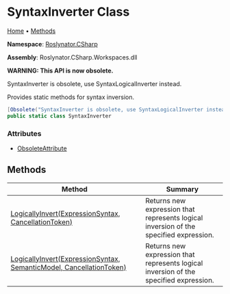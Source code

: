 # SyntaxInverter Class

[Home](../../../README.md) &#x2022; [Methods](#methods)

**Namespace**: [Roslynator.CSharp](../README.md)

**Assembly**: Roslynator\.CSharp\.Workspaces\.dll

**WARNING: This API is now obsolete\.**

SyntaxInverter is obsolete, use SyntaxLogicalInverter instead\.

  
Provides static methods for syntax inversion\.

```csharp
[Obsolete("SyntaxInverter is obsolete, use SyntaxLogicalInverter instead.")]
public static class SyntaxInverter
```

### Attributes

* [ObsoleteAttribute](https://docs.microsoft.com/en-us/dotnet/api/system.obsoleteattribute)

## Methods

| Method | Summary |
| ------ | ------- |
| [LogicallyInvert(ExpressionSyntax, CancellationToken)](LogicallyInvert/README.md#281813151) | Returns new expression that represents logical inversion of the specified expression\. |
| [LogicallyInvert(ExpressionSyntax, SemanticModel, CancellationToken)](LogicallyInvert/README.md#3337402370) | Returns new expression that represents logical inversion of the specified expression\. |

